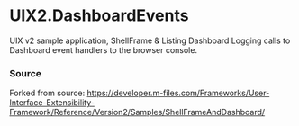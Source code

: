 # UIX2.DashboardEvents
UIX v2 sample application, ShellFrame & Listing Dashboard
Logging calls to Dashboard event handlers to the browser console.

### Source
Forked from source: https://developer.m-files.com/Frameworks/User-Interface-Extensibility-Framework/Reference/Version2/Samples/ShellFrameAndDashboard/